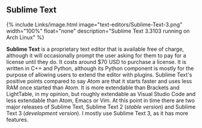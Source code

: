 
## Sublime Text
{% include Links/image.html image="text-editors/Sublime-Text-3.png" width="100%" float="none" description="Sublime Text 3.3103 running on Arch Linux" %}

**Sublime Text** is a proprietary text editor that is available free of charge, although it will occasionally prompt the user asking for them to pay for a license until they do. It costs around $70 USD to purchase a license. It is written in C++ and Python, although its Python component is mostly for the purpose of allowing users to extend the editor with plugins. Sublime Text's positive points compared to say Atom are that it starts faster and uses less RAM once started than Atom. It is more extendable than Brackets and LightTable, in my opinion, but roughly extendable as Visual Studio Code and less extendable than Atom, Emacs or Vim. At this point in time there are two major releases of Sublime Text, Sublime Text 2 (*stable version*) and Sublime Text 3 (*development version*). I mostly use Sublime Text 3, as it has more features. 
